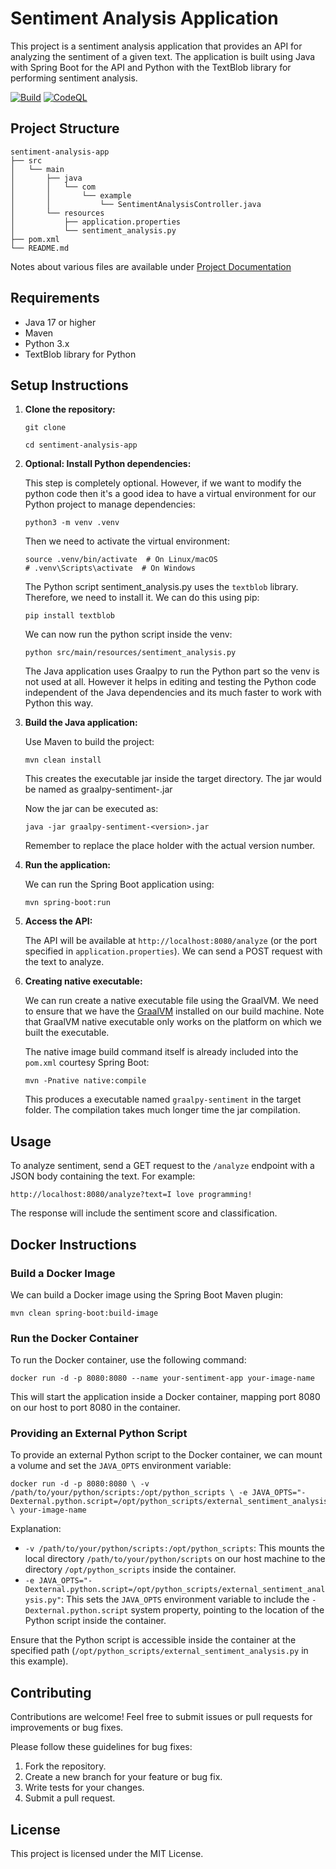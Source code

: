 # Sentiment Analysis Application

This project is a sentiment analysis application that provides an API for analyzing the sentiment of a given text. The application is built using Java with Spring Boot for the API and Python with the TextBlob library for performing sentiment analysis.

[![Build](https://github.com/vshanbha/graalpy-sentiment/actions/workflows/maven.yml/badge.svg?branch=main)](https://github.com/vshanbha/graalpy-sentiment/actions/workflows/maven.yml)
[![CodeQL](https://github.com/vshanbha/graalpy-sentiment/actions/workflows/github-code-scanning/codeql/badge.svg)](https://github.com/vshanbha/graalpy-sentiment/actions/workflows/github-code-scanning/codeql)

## Project Structure

```
sentiment-analysis-app
├── src
│   └── main
│       ├── java
│       │   └── com
│       │       └── example
│       │           └── SentimentAnalysisController.java
│       └── resources
│           ├── application.properties
│           └── sentiment_analysis.py
├── pom.xml
└── README.md
```

Notes about various files are available under [Project Documentation](https://github.com/vshanbha/graalpy-sentiment/wiki/Project-Documentation) 

## Requirements

- Java 17 or higher
- Maven
- Python 3.x
- TextBlob library for Python

## Setup Instructions

1. **Clone the repository:**

   ```
   git clone 
   
   cd sentiment-analysis-app
   ```

2. **Optional: Install Python dependencies:**

   This step is completely optional. However, if we want to modify the python code then it's a good idea to have a virtual environment for our Python project to manage dependencies:

   ```
   python3 -m venv .venv
   ```
   
   Then we need to activate the virtual environment:
   
   ```
   source .venv/bin/activate  # On Linux/macOS
   # .venv\Scripts\activate  # On Windows   
   ```
   
   The Python script sentiment_analysis.py uses the `textblob` library. 
   Therefore, we need to install it.  We can do this using pip:

   ```
   pip install textblob
   ```
   
   We can now run the python script inside the venv:
   
   ```
   python src/main/resources/sentiment_analysis.py
   ```

   The Java application uses Graalpy to run the Python part so the venv is not used at all. However it helps in editing and testing the Python code independent of the Java dependencies and its much faster to work with Python this way. 
   
   
3. **Build the Java application:**

   Use Maven to build the project:
   
   ```
   mvn clean install
   ```
   
   This creates the executable jar inside the target directory. The jar would be named as graalpy-sentiment-<version>.jar
   
   Now the jar can be executed as:
   
   ```
   java -jar graalpy-sentiment-<version>.jar
   ```
   
   Remember to replace the <version> place holder with the actual version number.

4. **Run the application:**

   We can run the Spring Boot application using:
   
   ```
   mvn spring-boot:run
   ```

5. **Access the API:**

   The API will be available at `http://localhost:8080/analyze` (or the port specified in `application.properties`). We can send a POST request with the text to analyze.
   
6. **Creating native executable:**

   We can run create a native executable file using the GraalVM. We need to ensure that we have the [GraalVM](https://www.oracle.com/uk/java/technologies/downloads/#graalvmjava24) installed on our build machine. Note that GraalVM native executable only works on the platform on which we built the executable.
   
   The native image build command itself is already included into the `pom.xml` courtesy Spring Boot:
   
   ```
   mvn -Pnative native:compile
   ```

   This produces a executable named `graalpy-sentiment` in the target folder. The compilation takes much longer time the jar compilation.
   
## Usage

To analyze sentiment, send a GET request to the `/analyze` endpoint with a JSON body containing the text. For example:

```
http://localhost:8080/analyze?text=I love programming!

```

The response will include the sentiment score and classification.

## Docker Instructions

### Build a Docker Image

We can build a Docker image using the Spring Boot Maven plugin:

```
mvn clean spring-boot:build-image
```

### Run the Docker Container

To run the Docker container, use the following command:

```
docker run -d -p 8080:8080 --name your-sentiment-app your-image-name 
```

This will start the application inside a Docker container, mapping port 8080 on our host to port 8080 in the container.

### Providing an External Python Script

To provide an external Python script to the Docker container, we can mount a volume and set the `JAVA_OPTS` environment variable:

```
docker run -d -p 8080:8080 \ -v /path/to/your/python/scripts:/opt/python_scripts \ -e JAVA_OPTS="-Dexternal.python.script=/opt/python_scripts/external_sentiment_analysis.py" \ your-image-name
```

Explanation:

-   `-v /path/to/your/python/scripts:/opt/python_scripts`: This mounts the local directory `/path/to/your/python/scripts` on our host machine to the directory `/opt/python_scripts` inside the container.
-   `-e JAVA_OPTS="-Dexternal.python.script=/opt/python_scripts/external_sentiment_analysis.py"`: This sets the `JAVA_OPTS` environment variable to include the `-Dexternal.python.script` system property, pointing to the location of the Python script inside the container.

Ensure that the Python script is accessible inside the container at the specified path (`/opt/python_scripts/external_sentiment_analysis.py` in this example).


## Contributing

Contributions are welcome! 
Feel free to submit issues or pull requests for improvements or bug fixes.

Please follow these guidelines for bug fixes:

1.  Fork the repository.
2.  Create a new branch for your feature or bug fix.
3.  Write tests for your changes.
4.  Submit a pull request.


## License

This project is licensed under the MIT License.
